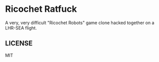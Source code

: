 # Ricochet Ratfuck

A very, very difficult "Ricochet Robots" game clone hacked together on a LHR-SEA flight.

## LICENSE

MIT


